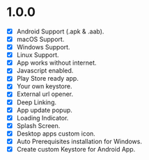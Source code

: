 # 1.0.0

- [X] Android Support (.apk & .aab).
- [X] macOS Support.
- [X] Windows Support.
- [X] Linux Support.
- [X] App works without internet.
- [X] Javascript enabled.
- [X] Play Store ready app.
- [X] Your own keystore.
- [X] External url opener.
- [X] Deep Linking.
- [X] App update popup.
- [X] Loading Indicator.
- [X] Splash Screen.
- [X] Desktop apps custom icon.
- [X] Auto Prerequisites installation for Windows.
- [X] Create custom Keystore for Android App.

